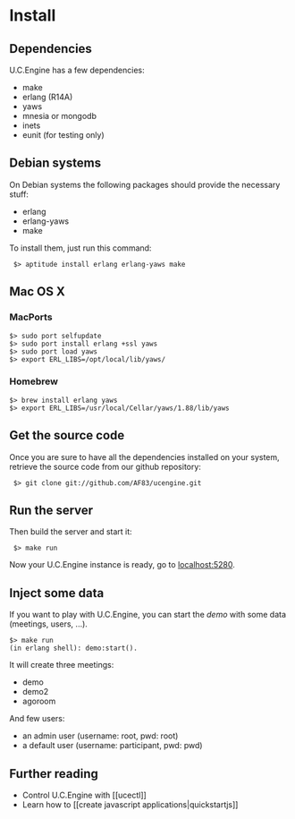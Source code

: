 # Install

## Dependencies

U.C.Engine has a few dependencies:

* make
* erlang (R14A)
* yaws
* mnesia or mongodb
* inets
* eunit (for testing only)

## Debian systems

On Debian systems the following packages should provide the necessary stuff:

  - erlang
  - erlang-yaws
  - make

To install them, just run this command:

     $> aptitude install erlang erlang-yaws make

## Mac OS X

### MacPorts


    $> sudo port selfupdate
    $> sudo port install erlang +ssl yaws
    $> sudo port load yaws
    $> export ERL_LIBS=/opt/local/lib/yaws/

### Homebrew

    $> brew install erlang yaws
    $> export ERL_LIBS=/usr/local/Cellar/yaws/1.88/lib/yaws

## Get the source code

Once you are sure to have all the dependencies installed on your system,
retrieve the source code from our github repository:

     $> git clone git://github.com/AF83/ucengine.git

## Run the server

Then build the server and start it:

     $> make run

Now your U.C.Engine instance is ready, go to [localhost:5280](http://localhost:5280/).

## Inject some data

If you want to play with U.C.Engine, you can start the *demo* with some data (meetings, users, ...).

    $> make run
    (in erlang shell): demo:start().

It will create three meetings:

* demo
* demo2
* agoroom

And few users:

* an admin user (username: root, pwd: root)
* a default user (username: participant, pwd: pwd)

## Further reading

* Control U.C.Engine with [[ucectl]]
* Learn how to [[create javascript applications|quickstartjs]]

